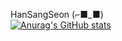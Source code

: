    HanSangSeon (⌐■_■)<br>
   [![Anurag's GitHub stats](https://github-readme-stats.vercel.app/api?username=h1s0s)](https://github.com/h1s0s/github-readme-stats)
